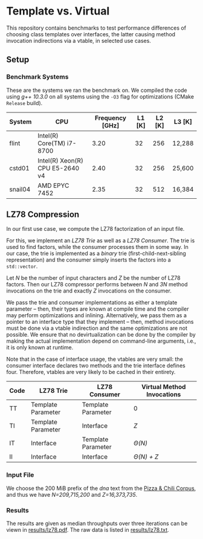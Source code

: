 # Template vs. Virtual

This repository contains benchmarks to test performance differences of choosing class templates over interfaces, the latter causing method invocation indirections via a vtable, in selected use cases.

## Setup

### Benchmark Systems

These are the systems we ran the benchmark on. We compiled the code using *g++ 10.3.0* on all systems using the `-O3` flag for optimizations (CMake `Release` build).

| System  | CPU                             | Frequency [GHz] | L1 [K] | L2 [K] | L3 [K] |
| ------- | ------------------------------- | --------------- | ------ | ------ | ------ |
| flint   | Intel(R) Core(TM) i7-8700       | 3.20            | 32     | 256    | 12,288 |
| cstd01  | Intel(R) Xeon(R) CPU E5-2640 v4 | 2.40            | 32     | 256    | 25,600 |
| snail04 | AMD EPYC 7452                   | 2.35            | 32     | 512    | 16,384 |

## LZ78 Compression

In our first use case, we compute the LZ78 factorization of an input file.

For this, we implement an *LZ78 Trie* as well as a *LZ78 Consumer*. The trie is used to find factors, while the consumer processes them in some way. In our case, the trie is implemented as a *binary* trie (first-child-next-sibling representation) and the consumer simply inserts the factors into a `std::vector`.

Let *N* be the number of input characters and *Z* be the number of LZ78 factors. Then our LZ78 compressor performs between *N* and *3N* method invocations on the trie and exactly *Z* invocations on the consumer.

We pass the trie and consumer implementations as either a template parameter &ndash; then, their types are known at compile time and the compiler may perform optimizations and inlining. Alternatively, we pass them as a pointer to an interface type that they implement &ndash; then, method invocations must be done via a vtable indirection and the same optimizations are not possible. We ensure that no devirtualization can be done by the compiler by making the actual implementation depend on command-line arguments, i.e., it is only known at runtime.

Note that in the case of interface usage, the vtables are very small: the consumer interface declares two methods and the trie interface defines four. Therefore, vtables are very likely to be cached in their entirety.

| Code | LZ78 Trie          | LZ78 Consumer      | Virtual Method Invocations |
| ---- | ------------------ | ------------------ | -------------------------- |
| TT   | Template Parameter | Template Parameter | 0                          |
| TI   | Template Parameter | Interface          | *Z*                        |
| IT   | Interface          | Template Parameter | *Θ(N)*                     |
| II   | Interface          | Interface          | *Θ(N) + Z*                 |

### Input File

We choose the 200 MiB prefix of the *dna* text from the [Pizza & Chili Corpus](http://pizzachili.dcc.uchile.cl/), and thus we have *N=209,715,200* and *Z=16,373,735*.

### Results

The results are given as median throughputs over three iterations can be viewn in [results/lz78.pdf](results/lz78.pdf). The raw data is listed in [results/lz78.txt](results/lz78.txt).
